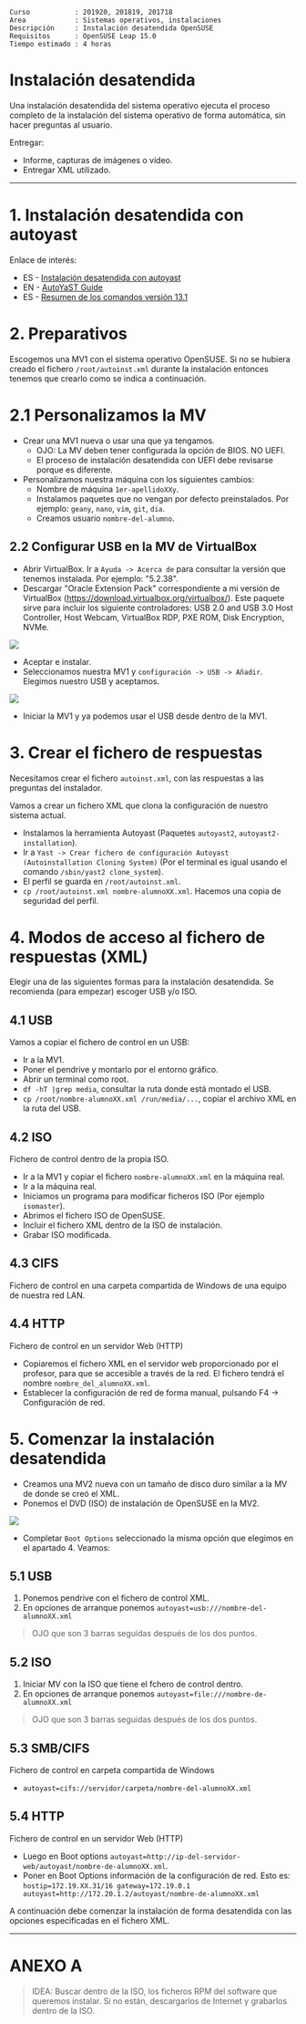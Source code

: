 
```
Curso           : 201920, 201819, 201718
Area            : Sistemas operativos, instalaciones
Descripción     : Instalación desatendida OpenSUSE
Requisitos      : OpenSUSE Leap 15.0
Tiempo estimado : 4 horas
```

# Instalación desatendida

Una instalación desatendida del sistema operativo ejecuta el proceso completo
de la instalación del sistema operativo de forma automática, sin hacer preguntas al usuario.

Entregar:
* Informe, capturas de imágenes o vídeo.
* Entregar XML utilizado.

---
# 1. Instalación desatendida con **autoyast**

Enlace de interés:
* ES - [Instalación desatendida con autoyast](https://dtrinf.wordpress.com/2012/11/06/instalacion-de-suse-desatendida-con-autoyast/)  
* EN - [AutoYaST Guide](https://doc.opensuse.org/projects/autoyast/)   
* ES - [Resumen de los comandos versión 13.1](https://es.opensuse.org/openSUSE:Vadem%C3%A9cum_comandos_13.1)   

# 2. Preparativos

Escogemos una MV1 con el sistema operativo OpenSUSE. Si no se hubiera creado el fichero `/root/autoinst.xml` durante la instalación entonces tenemos que crearlo como se indica a continuación.

# 2.1 Personalizamos la MV

* Crear una MV1 nueva o usar una que ya tengamos.
    * OJO: La MV deben tener configurada la opción de BIOS. NO UEFI.
    * El proceso de instalación desatendida con UEFI debe revisarse porque es diferente.
* Personalizamos nuestra máquina con los siguientes cambios:
    * Nombre de máquina `1er-apellidoXXy`.
    * Instalamos paquetes que no vengan por defecto preinstalados. Por ejemplo: `geany`, `nano`, `vim`, `git`, `dia`.
    * Creamos usuario `nombre-del-alumno`.

## 2.2 Configurar USB en la MV de VirtualBox

* Abrir VirtualBox. Ir a `Ayuda -> Acerca de` para consultar la versión que tenemos instalada. Por ejemplo: "5.2.38".
* Descargar "Oracle Extension Pack" correspondiente a mi versión de VirtualBox (https://download.virtualbox.org/virtualbox/).
Este paquete sirve para incluir los siguiente controladores: USB 2.0 and USB 3.0 Host Controller, Host Webcam, VirtualBox RDP, PXE ROM, Disk Encryption, NVMe.

![](images/virtualbox-extpack.png)

* Aceptar e instalar.
* Seleccionamos nuestra MV1 y `configuración -> USB -> Añadir`. Elegimos nuestro USB y aceptamos.

![](images/virtualbox-usb.png)

* Iniciar la MV1 y ya podemos usar el USB desde dentro de la MV1.

# 3. Crear el fichero de respuestas

Necesitamos crear el fichero `autoinst.xml`, con las respuestas a las preguntas del instalador.

Vamos a crear un fichero XML que clona la configuración de nuestro sistema actual.

* Instalamos la herramienta Autoyast (Paquetes `autoyast2`, `autoyast2-installation`).
* Ir a `Yast -> Crear fichero de configuración Autoyast (Autoinstallation Cloning System)` (Por el terminal es igual usando el comando `/sbin/yast2 clone_system`).
* El perfil se guarda en `/root/autoinst.xml`.
* `cp /root/autoinst.xml nombre-alumnoXX.xml`. Hacemos una copia de seguridad del perfil.

# 4. Modos de acceso al fichero de respuestas (XML)

Elegir una de las siguientes formas para la instalación desatendida. Se recomienda (para empezar) escoger USB y/o ISO.

## 4.1 USB

Vamos a copiar el fichero de control en un USB:
* Ir a la MV1.
* Poner el pendrive y montarlo por el entorno gráfico.
* Abrir un terminal como root.
* `df -hT |grep media`, consultar la ruta donde está montado el USB.
* `cp /root/nombre-alumnoXX.xml /run/media/...`, copiar el archivo XML en la ruta del USB.

## 4.2 ISO

Fichero de control dentro de la propia ISO.
* Ir a la MV1 y copiar el fichero `nombre-alumnoXX.xml` en la máquina real.
* Ir a la máquina real.
* Iniciamos un programa para modificar ficheros ISO (Por ejemplo `isomaster`).
* Abrimos el fichero ISO de OpenSUSE.
* Incluir el fichero XML dentro de la ISO de instalación.
* Grabar ISO modificada.

## 4.3 CIFS

Fichero de control en una carpeta compartida de Windows de una equipo de nuestra red LAN.

## 4.4 HTTP

Fichero de control en un servidor Web (HTTP)

* Copiaremos el fichero XML en el servidor web proporcionado por el profesor, para que se accesible a través de la red. El fichero tendrá el nombre `nombre_del_alumnoXX.xml`.
* Establecer la configuración de red de forma manual, pulsando F4 -> Configuración de red.

# 5. Comenzar la instalación desatendida

* Creamos una MV2 nueva con un tamaño de disco duro similar a la MV de donde se creó el XML.
* Ponemos el DVD (ISO) de instalación de OpenSUSE en la MV2.

![](images/opensuse-boot-options.png)

* Completar `Boot Options` seleccionado la misma opción que elegimos en el apartado 4. Veamos:

## 5.1 USB

1. Ponemos pendrive con el fichero de control XML.
1. En opciones de arranque ponemos `autoyast=usb:///nombre-del-alumnoXX.xml`

> OJO que son 3 barras seguidas después de los dos puntos.

## 5.2 ISO

1. Iniciar MV con la ISO que tiene el fchero de control dentro.
1. En opciones de arranque ponemos `autoyast=file:///nombre-de-alumnoXX.xml`

> OJO que son 3 barras seguidas después de los dos puntos.

## 5.3 SMB/CIFS

Fichero de control en carpeta compartida de Windows
* `autoyast=cifs://servidor/carpeta/nombre-del-alumnoXX.xml`

## 5.4 HTTP

Fichero de control en un servidor Web (HTTP)
* Luego en Boot options `autoyast=http://ip-del-servidor-web/autoyast/nombre-de-alumnoXX.xml`.
* Poner en Boot Options información de la configuración de red. Esto es: `hostip=172.19.XX.31/16 gateway=172.19.0.1 autoyast=http://172.20.1.2/autoyast/nombre-de-alumnoXX.xml`

A continuación debe comenzar la instalación de forma desatendida con las opciones especificadas en el fichero XML.

---
# ANEXO A

> IDEA: Buscar dentro de la ISO, los ficheros RPM del software que queremos instalar. Si no están, descargarlos de Internet y grabarlos dentro de la ISO.
